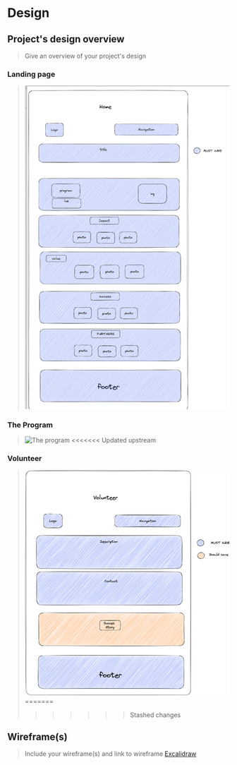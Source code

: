 # Design

## Project's design overview

> Give an overview of your project's design

### Landing page

> ![Home](./home-design.png)

### The Program

> ![The program]()
<<<<<<< Updated upstream

### Volunteer

> ![volunteer](./volunteer.png)
=======
>>>>>>> Stashed changes

## Wireframe(s)

> Include your wireframe(s) and link to wireframe
> [Excalidraw](https://excalidraw.com/#room=61e27042cdfd7671e0a4,ior6egoRj6hUj_oQ0FFLcA)
